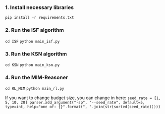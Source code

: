 ### 1. Install necessary libraries

`pip install -r requirements.txt`


### 2. Run the ISF algorithm
`cd ISF`
`python main_isf.py`

### 3. Run the KSN algorithm
`cd KSN`
`python main_ksn.py`

### 4. Run the MIM-Reasoner 
`cd RL_MIM`
`python main_rl.py`

If you want to change budget size, you can change in here:
`seed_rate = [1, 5, 10, 20]
parser.add_argument("-sp", "--seed_rate", default=5, type=int, help="one of: {}".format(", ".join(str(sorted(seed_rate)))))`
